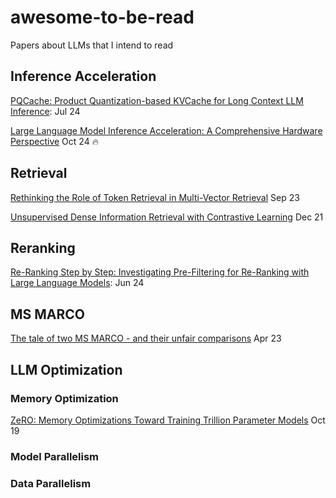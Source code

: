 # awesome-to-be-read
Papers about LLMs that I intend to read

## Inference Acceleration 

[PQCache: Product Quantization-based KVCache for Long Context LLM Inference](https://arxiv.org/abs/2407.12820): Jul 24

[Large Language Model Inference Acceleration: A Comprehensive Hardware Perspective](https://arxiv.org/abs/2410.04466) Oct 24 :fire:

## Retrieval
[Rethinking the Role of Token Retrieval in Multi-Vector Retrieval](https://openreview.net/forum?id=ZQzm0Z47jz) Sep 23

[Unsupervised Dense Information Retrieval with Contrastive Learning](https://arxiv.org/abs/2112.09118) Dec 21

## Reranking
[Re-Ranking Step by Step: Investigating Pre-Filtering for Re-Ranking with Large Language Models](https://openreview.net/forum?id=yvqWdJqYN1): Jun 24

## MS MARCO
[The tale of two MS MARCO - and their unfair comparisons](https://arxiv.org/pdf/2304.12904) Apr 23

## LLM Optimization

### Memory Optimization 
[ZeRO: Memory Optimizations Toward Training Trillion Parameter Models](https://arxiv.org/abs/1910.02054) Oct 19

### Model Parallelism

### Data Parallelism
